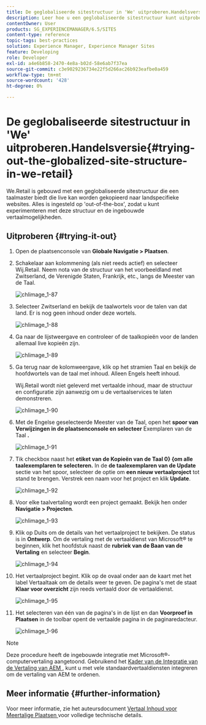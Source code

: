 ```yaml
---
title: De geglobaliseerde sitestructuur in 'We' uitproberen.Handelsversie
description: Leer hoe u een geglobaliseerde sitestructuur kunt uitproberen in Adobe Experience Manager met We.Retail.
contentOwner: User
products: SG_EXPERIENCEMANAGER/6.5/SITES
content-type: reference
topic-tags: best-practices
solution: Experience Manager, Experience Manager Sites
feature: Developing
role: Developer
exl-id: a4e6b858-2470-4e8a-b02d-58e6ab7f37ea
source-git-commit: c3e9029236734e22f5d266ac26b923eafbe0a459
workflow-type: tm+mt
source-wordcount: '428'
ht-degree: 0%

---
```


# De geglobaliseerde sitestructuur in &#39;We&#39; uitproberen.Handelsversie{#trying-out-the-globalized-site-structure-in-we-retail}

We.Retail is gebouwd met een geglobaliseerde sitestructuur die een taalmaster biedt die live kan worden gekopieerd naar landspecifieke websites. Alles is ingesteld op &#39;out-of-the-box&#39;, zodat u kunt experimenteren met deze structuur en de ingebouwde vertaalmogelijkheden.

## Uitproberen {#trying-it-out}

1. Open de plaatsenconsole van **Globale Navigatie > Plaatsen**.
1. Schakelaar aan kolommening (als niet reeds actief) en selecteer Wij.Retail. Neem nota van de structuur van het voorbeeldland met Zwitserland, de Verenigde Staten, Frankrijk, etc., langs de Meester van de Taal.

   ![ chlimage_1-87 ](assets/chlimage_1-87a.png)

1. Selecteer Zwitserland en bekijk de taalwortels voor de talen van dat land. Er is nog geen inhoud onder deze wortels.

   ![ chlimage_1-88 ](assets/chlimage_1-88a.png)

1. Ga naar de lijstweergave en controleer of de taalkopieën voor de landen allemaal live kopieën zijn.

   ![ chlimage_1-89 ](assets/chlimage_1-89a.png)

1. Ga terug naar de kolomweergave, klik op het stramien Taal en bekijk de hoofdwortels van de taal met inhoud. Alleen Engels heeft inhoud.

   Wij.Retail wordt niet geleverd met vertaalde inhoud, maar de structuur en configuratie zijn aanwezig om u de vertaalservices te laten demonstreren.

   ![ chlimage_1-90 ](assets/chlimage_1-90a.png)

1. Met de Engelse geselecteerde Meester van de Taal, open het **spoor van Verwijzingen in de plaatsenconsole en selecteer** Exemplaren van de Taal **.**

   ![ chlimage_1-91 ](assets/chlimage_1-91.png)

1. Tik checkbox naast het **etiket van de Kopieën van de Taal 0} {om alle taalexemplaren te selecteren.** In de **de taalexemplaren van de Update** sectie van het spoor, selecteer de optie om **een nieuw vertaalproject** tot stand te brengen. Verstrek een naam voor het project en klik **Update**.

   ![ chlimage_1-92 ](assets/chlimage_1-92.png)

1. Voor elke taalvertaling wordt een project gemaakt. Bekijk hen onder **Navigatie > Projecten**.

   ![ chlimage_1-93 ](assets/chlimage_1-93.png)

1. Klik op Duits om de details van het vertaalproject te bekijken. De status is in **Ontwerp**. Om de vertaling met de vertaaldienst van Microsoft® te beginnen, klik het hoofdstuk naast de **rubriek van de Baan van de Vertaling** en selecteer **Begin**.

   ![ chlimage_1-94 ](assets/chlimage_1-94.png)

1. Het vertaalproject begint. Klik op de ovaal onder aan de kaart met het label Vertaaltaak om de details weer te geven. De pagina&#39;s met de staat **Klaar voor overzicht** zijn reeds vertaald door de vertaaldienst.

   ![ chlimage_1-95 ](assets/chlimage_1-95.png)

1. Het selecteren van één van de pagina&#39;s in de lijst en dan **Voorproef in Plaatsen** in de toolbar opent de vertaalde pagina in de paginaredacteur.

   ![ chlimage_1-96 ](assets/chlimage_1-96.png)

>[!NOTE]
>
>Deze procedure heeft de ingebouwde integratie met Microsoft®-computervertaling aangetoond. Gebruikend het [ Kader van de Integratie van de Vertaling van AEM ](/help/sites-administering/translation.md), kunt u met vele standaardvertaaldiensten integreren om de vertaling van AEM te ordenen.

## Meer informatie {#further-information}

Voor meer informatie, zie het auteursdocument [ Vertaal Inhoud voor Meertalige Plaatsen ](/help/sites-administering/translation.md) voor volledige technische details.

